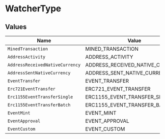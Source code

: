 # WatcherType


## Values

| Name                             | Value                            |
| -------------------------------- | -------------------------------- |
| `MinedTransaction`               | MINED_TRANSACTION                |
| `AddressActivity`                | ADDRESS_ACTIVITY                 |
| `AddressReceivedNativeCurrency`  | ADDRESS_RECEIVED_NATIVE_CURRENCY |
| `AddressSentNativeCurrency`      | ADDRESS_SENT_NATIVE_CURRENCY     |
| `EventTransfer`                  | EVENT_TRANSFER                   |
| `Erc721EventTransfer`            | ERC721_EVENT_TRANSFER            |
| `Erc1155EventTransferSingle`     | ERC1155_EVENT_TRANSFER_SINGLE    |
| `Erc1155EventTransferBatch`      | ERC1155_EVENT_TRANSFER_BATCH     |
| `EventMint`                      | EVENT_MINT                       |
| `EventApproval`                  | EVENT_APPROVAL                   |
| `EventCustom`                    | EVENT_CUSTOM                     |